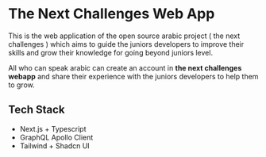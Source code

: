 # The Next Challenges Web App

This is the web application of the open source arabic project ( the next challenges ) which aims to guide the juniors developers to improve their skills and grow their knowledge for going beyond juniors level.

All who can speak arabic can create an account in **the next challenges webapp** and share their experience
with the juniors developers to help them to grow.

## Tech Stack

- Next.js + Typescript
- GraphQL Apollo Client
- Tailwind + Shadcn UI
